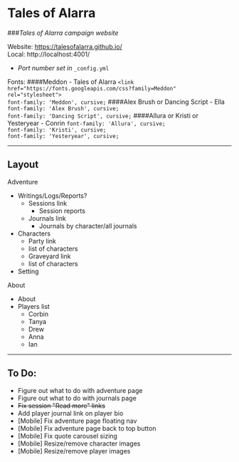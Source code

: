 # Tales of Alarra

###_Tales of Alarra campaign website_

Website: https://talesofalarra.github.io/  
Local: http://localhost:4001/

- _Port number set in_ `_config.yml`

Fonts:
####Meddon - Tales of Alarra
`<link href="https://fonts.googleapis.com/css?family=Meddon" rel="stylesheet">`  
`font-family: 'Meddon', cursive;`
####Alex Brush or Dancing Script - Ella
`font-family: 'Alex Brush', cursive;`  
`font-family: 'Dancing Script', cursive;`
####Allura or Kristi or Yesteryear - Conrin
`font-family: 'Allura', cursive;`  
`font-family: 'Kristi', cursive;`  
`font-family: 'Yesteryear', cursive;`

---
## Layout
Adventure
 - Writings/Logs/Reports?
    - Sessions link
       - Session reports
    - Journals link
       - Journals by character/all journals
 - Characters
    - Party link
	- list of characters
    - Graveyard link
	- list of characters
 - Setting

About
 - About
 - Players list
    - Corbin
    - Tanya
    - Drew
    - Anna
    - Ian

---
## To Do:
- Figure out what to do with adventure page
- Figure out what to do with journals page
- ~~Fix session "Read more" links~~
- Add player journal link on player bio
- [Mobile] Fix adventure page floating nav
- [Mobile] Fix adventure page back to top button
- [Mobile] Fix quote carousel sizing
- [Mobile] Resize/remove character images
- [Mobile] Resize/remove player images
